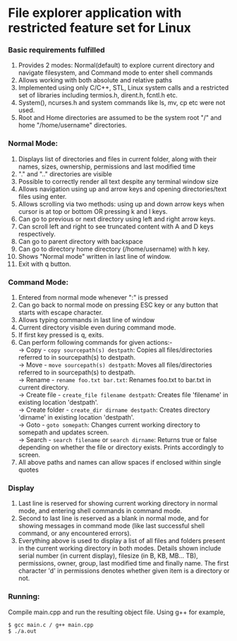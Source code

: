 # File explorer application with restricted feature set for Linux

### Basic requirements fulfilled

1. Provides 2 modes: Normal(default) to explore current directory and navigate filesystem, and Command mode to enter shell commands
2. Allows working with both absolute and relative paths
3. Implemented using only C/C++, STL, Linux system calls and a restricted set of libraries including termios.h, dirent.h, fcntl.h etc. 
4. System(), ncurses.h and system commands like ls, mv, cp etc were not used.
5. Root and Home directories are assumed to be the system root "/" and home "/home/username" directories.

### Normal Mode:

1. Displays list of directories and files in current folder, along with their names, sizes, ownership, permissions and last modified time
2. "." and ".." directories are visible
3. Possible to correctly render all text despite any terminal window size
4. Allows navigation using up and arrow keys and opening directories/text files using enter.
5. Allows scrolling via two methods: using up and down arrow keys when cursor is at top or bottom OR pressing k and l keys.
6. Can go to previous or next directory using left and right arrow keys.
7. Can scroll left and right to see truncated content with A and D keys respectively.
8. Can go to parent directory with backspace
9. Can go to directory home directory (/home/username) with h key.
10. Shows "Normal mode" written in last line of window.
11. Exit with q button.

### Command Mode:

1. Entered from normal mode whenever ":" is pressed
2. Can go back to normal mode on pressing ESC key or any button that starts with escape character.
3. Allows typing commands in last line of window
4. Current directory visible even during command mode.
5. If first key pressed is q, exits.
6. Can perform following commands for given actions:- <br />
	-> Copy - `copy sourcepath(s) destpath`: Copies all files/directories referred to in sourcepath(s) to destpath. <br />
	-> Move - `move sourcepath(s) destpath`: Moves all files/directories referred to in sourcepath(s) to destpath. <br />
	-> Rename - `rename foo.txt bar.txt`: Renames foo.txt to bar.txt in current directory. <br />
	-> Create file - `create_file filename destpath`: Creates file 'filename' in existing location 'destpath'. <br />
	-> Create folder - `create_dir dirname destpath`: Creates directory 'dirname' in existing location 'destpath'. <br />
	-> Goto - `goto somepath`: Changes current working directory to somepath and updates screen. <br />
	-> Search - `search filename` or `search dirname`: Returns true or false depending on whether the file or directory exists. Prints accordingly to screen. <br />
7. All above paths and names can allow spaces if enclosed within single quotes

### Display

1. Last line is reserved for showing current working directory in normal mode, and entering shell commands in command mode.
2. Second to last line is reserved as a blank in normal mode, and for showing messages in command mode (like last successful shell command, or any encountered errors).
3. Everything above is used to display a list of all files and folders present in the current working directory in both modes. Details shown include serial number (in current display), filesize (in B, KB, MB... TB), permissions, owner, group, last modified time and finally name. The first character 'd' in permissions denotes whether given item is a directory or not.

### Running:

Compile main.cpp and run the resulting object file. Using g++ for example,

```
$ gcc main.c / g++ main.cpp
$ ./a.out
```

